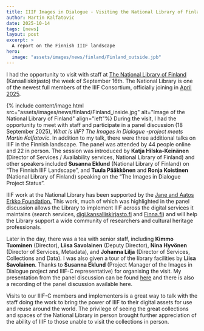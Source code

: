 ```yaml
---
title: IIIF Images in Dialogue - Visiting the National Library of Finland
author: Martin Kalfatovic
date: 2025-10-14
tags: [news]
layout: post
excerpt: >
  A report on the Finnish IIIF landscape
hero:
  image: "assets/images/news/finland/Finland_outside.jpb"    
---
```


I had the opportunity to visit with staff at [The National Library of Finland](https://www.kansalliskirjasto.fi/en) (Kansalliskirjasto) the week of September 16th. The National Library is one of the newest full members of the IIIF Consortium, officially joining in [April 2025](https://iiif.io/news/2025/04/07/Finland/). 

{% include content/image.html src="assets/images/news/finland/Finland_inside.jpg" alt="Image of the National Library of Finland" align="left"%}
During the visit, I had the opportunity to meet with staff and participate in a panel discussion (18 September 2025), *What is IIIF? The Images in Dialogue -project meets Martin Kalfatovic*. In addition to my talk, there were three additional talks on IIIF in the Finnish landscape. The panel was attended by 44 people online and 22 in person. The session was introduced by **Katja Hilska-Keinänen** (Director of Services / Availability services, National Library of Finland) and other speakers included **Susanna Eklund** (National Library of Finland) on “The Finnish IIIF Landscape”, and **Tuula Pääkkönen** and **Ronja Koistinen** (National Library of Finland) speaking on the “The Images in Dialogue Project Status”. 

IIIF work at the National Library has been supported by the [Jane and Aatos Erkko Foundation.](https://jaes.fi/en/donations-granted/donations2024/) This work, much of which was highlighted in the panel discussion allows the Library to implement IIIF across the digital services it maintains (search services, [digi.kansalliskirjasto.fi](digi.kansalliskirjasto.fi) and [Finna.fi](Finna.fi)) and will help the Library support a wide community of researchers and cultural heritage professionals.

Later in the day, there was a tea with senior staff, including **Kimmo Tuominen** (Director), **Liisa Savolainen** (Deputy Director), **Nina Hyvönen** (Director of Services, Metadata), and **Johanna Lilja** (Director of Services, Collections and Data). I was also given a tour of the library facilities by **Liisa Savolainen**. Thanks to **Susanna Eklund** (Project Manager of the Images in Dialogue project and IIIF-C representative) for organising the visit. My presentation from the panel discussion can be found [here](https://doi.org/10.5281/zenodo.17295338) and there is also a recording of the panel discussion available here. 

Visits to our IIIF-C members and implementers is a great way to talk with the staff doing the work to bring the power of IIIF to their digital assets for use and reuse around the world. The privilege of seeing the great collections and spaces of the National Library in person brought further appreciation of the ability of IIIF to those unable to visit the collections in person.
